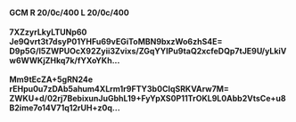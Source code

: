 #### GCM R 20/0c/400 L 20/0c/400
**7XZzyrLkyLTUNp60**<br/>**Je9Qvrt3t7dsyP01YHFu69vEGiToMBN9bxzWo6zhS4E=**<br/>**D9p5G/l5ZWPUOcX92Zyii3Zvixs/ZGqYYIPu9taQ2xcfeDQp7tJE9U/yLkiVw6WWKjZHkq7k/fYXoYKh...**<br/><br/>
**Mm9tEcZA+5gRN24e**<br/>**rEHpu0u7zDAb5ahum4XLrm1r9FTY3b0CIqSRKVArw7M=**<br/>**ZWKU+d/02rj7BebixunJuGbhL19+FyYpXS0P11TrOKL9L0Abb2VtsCe+u8B2ime7o14V71q12rUH+z0q...**